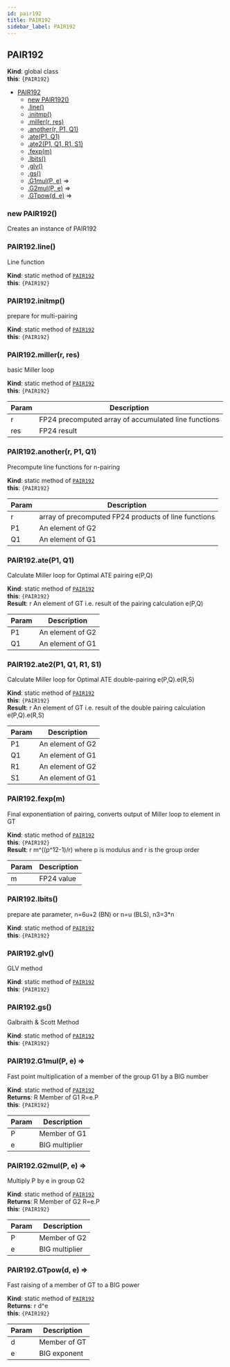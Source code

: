 ```yaml
---
id: pair192
title: PAIR192
sidebar_label: PAIR192
---
```


<a name="PAIR192"></a>

## PAIR192
**Kind**: global class  
**this**: <code>{PAIR192}</code>  

* [PAIR192](#PAIR192)
    * [new PAIR192()](#new_PAIR192_new)
    * [.line()](#PAIR192.line)
    * [.initmp()](#PAIR192.initmp)
    * [.miller(r, res)](#PAIR192.miller)
    * [.another(r, P1, Q1)](#PAIR192.another)
    * [.ate(P1, Q1)](#PAIR192.ate)
    * [.ate2(P1, Q1, R1, S1)](#PAIR192.ate2)
    * [.fexp(m)](#PAIR192.fexp)
    * [.lbits()](#PAIR192.lbits)
    * [.glv()](#PAIR192.glv)
    * [.gs()](#PAIR192.gs)
    * [.G1mul(P, e)](#PAIR192.G1mul) ⇒
    * [.G2mul(P, e)](#PAIR192.G2mul) ⇒
    * [.GTpow(d, e)](#PAIR192.GTpow) ⇒

<a name="new_PAIR192_new"></a>

### new PAIR192()
Creates an instance of PAIR192

<a name="PAIR192.line"></a>

### PAIR192.line()
Line function

**Kind**: static method of [<code>PAIR192</code>](#PAIR192)  
**this**: <code>{PAIR192}</code>  
<a name="PAIR192.initmp"></a>

### PAIR192.initmp()
prepare for multi-pairing

**Kind**: static method of [<code>PAIR192</code>](#PAIR192)  
**this**: <code>{PAIR192}</code>  
<a name="PAIR192.miller"></a>

### PAIR192.miller(r, res)
basic Miller loop

**Kind**: static method of [<code>PAIR192</code>](#PAIR192)  
**this**: <code>{PAIR192}</code>  

| Param | Description |
| --- | --- |
| r | FP24 precomputed array of accumulated line functions |
| res | FP24 result |

<a name="PAIR192.another"></a>

### PAIR192.another(r, P1, Q1)
Precompute line functions for n-pairing

**Kind**: static method of [<code>PAIR192</code>](#PAIR192)  
**this**: <code>{PAIR192}</code>  

| Param | Description |
| --- | --- |
| r | array of precomputed FP24 products of line functions |
| P1 | An element of G2 |
| Q1 | An element of G1 |

<a name="PAIR192.ate"></a>

### PAIR192.ate(P1, Q1)
Calculate Miller loop for Optimal ATE pairing e(P,Q)

**Kind**: static method of [<code>PAIR192</code>](#PAIR192)  
**this**: <code>{PAIR192}</code>  
**Result**: r An element of GT i.e. result of the pairing calculation e(P,Q)  

| Param | Description |
| --- | --- |
| P1 | An element of G2 |
| Q1 | An element of G1 |

<a name="PAIR192.ate2"></a>

### PAIR192.ate2(P1, Q1, R1, S1)
Calculate Miller loop for Optimal ATE double-pairing e(P,Q).e(R,S)

**Kind**: static method of [<code>PAIR192</code>](#PAIR192)  
**this**: <code>{PAIR192}</code>  
**Result**: r An element of GT i.e. result of the double pairing calculation e(P,Q).e(R,S)  

| Param | Description |
| --- | --- |
| P1 | An element of G2 |
| Q1 | An element of G1 |
| R1 | An element of G2 |
| S1 | An element of G1 |

<a name="PAIR192.fexp"></a>

### PAIR192.fexp(m)
Final exponentiation of pairing, converts output of Miller loop to element in GT

**Kind**: static method of [<code>PAIR192</code>](#PAIR192)  
**this**: <code>{PAIR192}</code>  
**Result**: r m^((p^12-1)/r) where p is modulus and r is the group order  

| Param | Description |
| --- | --- |
| m | FP24 value |

<a name="PAIR192.lbits"></a>

### PAIR192.lbits()
prepare ate parameter, n=6u+2 (BN) or n=u (BLS), n3=3*n

**Kind**: static method of [<code>PAIR192</code>](#PAIR192)  
**this**: <code>{PAIR192}</code>  
<a name="PAIR192.glv"></a>

### PAIR192.glv()
GLV method

**Kind**: static method of [<code>PAIR192</code>](#PAIR192)  
**this**: <code>{PAIR192}</code>  
<a name="PAIR192.gs"></a>

### PAIR192.gs()
Galbraith & Scott Method

**Kind**: static method of [<code>PAIR192</code>](#PAIR192)  
**this**: <code>{PAIR192}</code>  
<a name="PAIR192.G1mul"></a>

### PAIR192.G1mul(P, e) ⇒
Fast point multiplication of a member of the group G1 by a BIG number

**Kind**: static method of [<code>PAIR192</code>](#PAIR192)  
**Returns**: R Member of G1 R=e.P  
**this**: <code>{PAIR192}</code>  

| Param | Description |
| --- | --- |
| P | Member of G1 |
| e | BIG multiplier |

<a name="PAIR192.G2mul"></a>

### PAIR192.G2mul(P, e) ⇒
Multiply P by e in group G2

**Kind**: static method of [<code>PAIR192</code>](#PAIR192)  
**Returns**: R Member of G2 R=e.P  
**this**: <code>{PAIR192}</code>  

| Param | Description |
| --- | --- |
| P | Member of G2 |
| e | BIG multiplier |

<a name="PAIR192.GTpow"></a>

### PAIR192.GTpow(d, e) ⇒
Fast raising of a member of GT to a BIG power

**Kind**: static method of [<code>PAIR192</code>](#PAIR192)  
**Returns**: r d^e  
**this**: <code>{PAIR192}</code>  

| Param | Description |
| --- | --- |
| d | Member of GT |
| e | BIG exponent |

